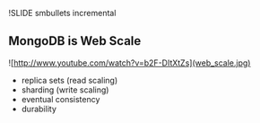 !SLIDE smbullets incremental
## MongoDB is Web Scale #
![http://www.youtube.com/watch?v=b2F-DItXtZs](web_scale.jpg)

* replica sets (read scaling)
* sharding (write scaling)
* eventual consistency
* durability

